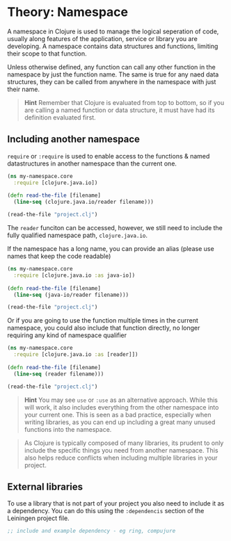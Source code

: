 # Theory: Namespace

  A namespace in Clojure is used to manage the logical seperation of code, usually along features of the application, service or library you are developing.  A namespace contains data structures and functions, limiting their scope to that function.
  
  Unless otherwise defined, any function can call any other function in the namespace by just the function name.  The same is true for any naed data structures, they can be called from anywhere in the namespace with just their name.

> **Hint** Remember that Clojure is evaluated from top to bottom, so if you are calling a named function or data structure, it must have had its definition evaluated first.

## Including another namespace 

  `require` or `:require` is used to enable access to the functions & named datastructures in another namespace than the current one.  
  
```clojure 
(ns my-namespace.core 
  :require [clojure.java.io])
  
(defn read-the-file [filename]
  (line-seq (clojure.java.io/reader filename)))

(read-the-file "project.clj")
```

  The `reader` funciton can be accessed, however, we still need to include the fully qualified namespace path, `clojure.java.io`.
  
  If the namespace has a long name, you can provide an alias (please use names that keep the code readable)

```clojure 
(ns my-namespace.core 
  :require [clojure.java.io :as java-io])
  
(defn read-the-file [filename]
  (line-seq (java-io/reader filename)))  

(read-the-file "project.clj")
```

Or if you are going to use the function multiple times in the current namespace, you could also include that function directly, no longer requiring any kind of namespace qualifier

```clojure 
(ns my-namespace.core 
  :require [clojure.java.io :as [reader]])
  
(defn read-the-file [filename]
  (line-seq (reader filename)))  

(read-the-file "project.clj")
```

> **Hint** You may see `use` or `:use` as an alternative approach.  While this will work, it also includes everything from the other namespace into your current one.  This is seen as a bad practice, especially when writing libraries, as you can end up including a great many unused functions into the namespace.  

> As Clojure is typically composed of many libraries, its prudent to only include the specific things you need from another namespace.  This also helps reduce conflicts when including multiple libraries in your project.
  

## External libraries 

  To use a library that is not part of your project you also need to include it as a dependency.  You can do this using the `:dependencis` section of the  Leiningen project file.

```clojure
;; include and example dependency - eg ring, compujure
```

